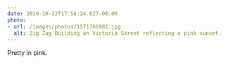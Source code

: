 ```yaml
---
date: 2019-10-22T17:56:24.627-00:00
photo:
- url: /images/photos/1571766981.jpg
  alt: Zig Zag Building on Victoria Street reflecting a pink sunset.
---
```

Pretty in pink.
